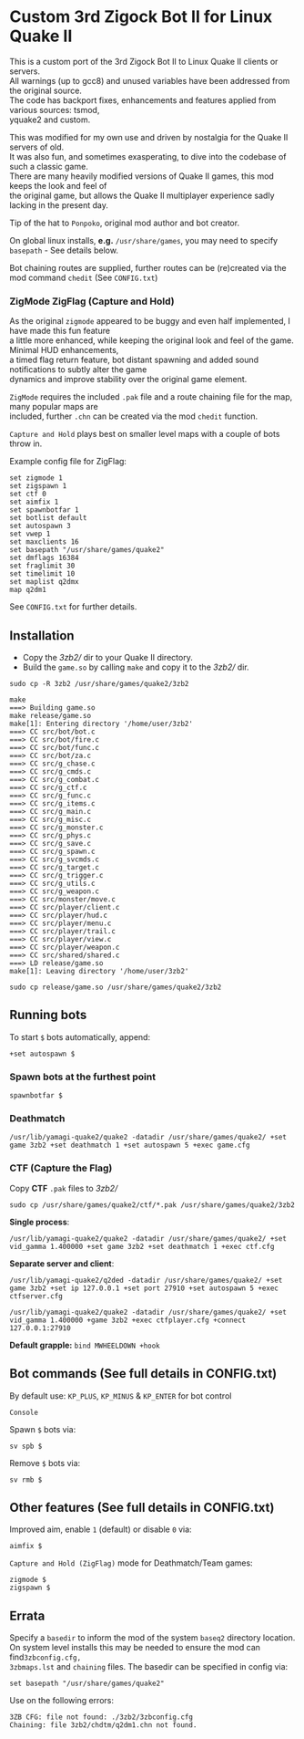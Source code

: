 # Custom 3rd Zigock Bot II for Linux Quake II

This is a custom port of the 3rd Zigock Bot II to Linux Quake II clients or servers. \
All warnings (up to gcc8) and unused variables have been addressed from the original source. \
The code has backport fixes, enhancements and features applied from various sources: tsmod, \
yquake2 and custom.

This was modified for my own use and driven by nostalgia for the Quake II servers of old. \
It was also fun, and sometimes exasperating, to dive into the codebase of such a classic game. \
There are many heavily modified versions of Quake II games, this mod keeps the look and feel of \
the original game, but allows the Quake II multiplayer experience sadly lacking in the present day. 

Tip of the hat to `Ponpoko`, original mod author and bot creator.

On global linux installs, **e.g.** `/usr/share/games`, you may need to specify `basepath` - See details below.

Bot chaining routes are supplied, further routes can be (re)created via the mod command `chedit` (See `CONFIG.txt`)

### ZigMode ZigFlag (Capture and Hold)

As the original `zigmode` appeared to be buggy and even half implemented, I have made this fun feature \
a little more enhanced, while keeping the original look and feel of the game. Minimal HUD enhancements, \
a timed flag return feature, bot distant spawning and added sound notifications to subtly alter the game \
dynamics and improve stability over the original game element.

`ZigMode` requires the included `.pak` file and a route chaining file for the map, many popular maps are \
included, further `.chn` can be created via the mod `chedit` function.

`Capture and Hold` plays best on smaller level maps with a couple of bots throw in.

Example config file for ZigFlag:

```
set zigmode 1
set zigspawn 1
set ctf 0
set aimfix 1
set spawnbotfar 1
set botlist default
set autospawn 3
set vwep 1
set maxclients 16
set basepath "/usr/share/games/quake2"
set dmflags 16384
set fraglimit 30
set timelimit 10
set maplist q2dmx
map q2dm1
```

See `CONFIG.txt` for further details.

## Installation

* Copy the *3zb2/* dir to your Quake II directory.
* Build the `game.so` by calling `make` and copy it to the *3zb2/* dir.

```
sudo cp -R 3zb2 /usr/share/games/quake2/3zb2

make 
===> Building game.so
make release/game.so
make[1]: Entering directory '/home/user/3zb2'
===> CC src/bot/bot.c
===> CC src/bot/fire.c
===> CC src/bot/func.c
===> CC src/bot/za.c
===> CC src/g_chase.c
===> CC src/g_cmds.c
===> CC src/g_combat.c
===> CC src/g_ctf.c
===> CC src/g_func.c
===> CC src/g_items.c
===> CC src/g_main.c
===> CC src/g_misc.c
===> CC src/g_monster.c
===> CC src/g_phys.c
===> CC src/g_save.c
===> CC src/g_spawn.c
===> CC src/g_svcmds.c
===> CC src/g_target.c
===> CC src/g_trigger.c
===> CC src/g_utils.c
===> CC src/g_weapon.c
===> CC src/monster/move.c
===> CC src/player/client.c
===> CC src/player/hud.c
===> CC src/player/menu.c
===> CC src/player/trail.c
===> CC src/player/view.c
===> CC src/player/weapon.c
===> CC src/shared/shared.c
===> LD release/game.so
make[1]: Leaving directory '/home/user/3zb2'

sudo cp release/game.so /usr/share/games/quake2/3zb2
```

## Running bots

To start `$` bots automatically, append:

    +set autospawn $

### Spawn bots at the furthest point

    spawnbotfar $

### Deathmatch

    /usr/lib/yamagi-quake2/quake2 -datadir /usr/share/games/quake2/ +set game 3zb2 +set deathmatch 1 +set autospawn 5 +exec game.cfg

### CTF (Capture the Flag)

Copy **CTF** `.pak` files to *3zb2/*

    sudo cp /usr/share/games/quake2/ctf/*.pak /usr/share/games/quake2/3zb2

**Single process**:

    /usr/lib/yamagi-quake2/quake2 -datadir /usr/share/games/quake2/ +set vid_gamma 1.400000 +set game 3zb2 +set deathmatch 1 +exec ctf.cfg 

**Separate server and client**:

    /usr/lib/yamagi-quake2/q2ded -datadir /usr/share/games/quake2/ +set game 3zb2 +set ip 127.0.0.1 +set port 27910 +set autospawn 5 +exec ctfserver.cfg

    /usr/lib/yamagi-quake2/quake2 -datadir /usr/share/games/quake2/ +set vid_gamma 1.400000 +game 3zb2 +exec ctfplayer.cfg +connect 127.0.0.1:27910

**Default grapple:** `bind MWHEELDOWN +hook`

## Bot commands (See full details in CONFIG.txt)

By default use: `KP_PLUS`, `KP_MINUS` & `KP_ENTER` for bot control

`Console`

Spawn `$` bots via:

    sv spb $

Remove `$` bots via:

    sv rmb $

## Other features (See full details in CONFIG.txt)

Improved aim, enable `1` (default) or disable `0` via:

    aimfix $

`Capture and Hold (ZigFlag)` mode for Deathmatch/Team games:

    zigmode $
    zigspawn $

## Errata

Specify a `basedir` to inform the mod of the system `baseq2` directory location. \
On system level installs this may be needed to ensure the mod can find`3zbconfig.cfg,` \
`3zbmaps.lst` and `chaining` files. The basedir can be specified in config via:

    set basepath "/usr/share/games/quake2"

Use on the following errors:

    3ZB CFG: file not found: ./3zb2/3zbconfig.cfg
    Chaining: file 3zb2/chdtm/q2dm1.chn not found.


